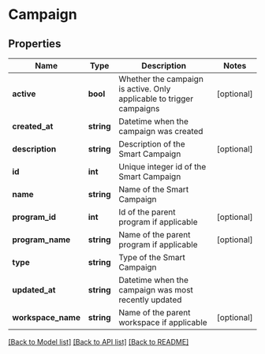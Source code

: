 # Campaign

## Properties
Name | Type | Description | Notes
------------ | ------------- | ------------- | -------------
**active** | **bool** | Whether the campaign is active.  Only applicable to trigger campaigns | [optional] 
**created_at** | **string** | Datetime when the campaign was created | 
**description** | **string** | Description of the Smart Campaign | [optional] 
**id** | **int** | Unique integer id of the Smart Campaign | 
**name** | **string** | Name of the Smart Campaign | 
**program_id** | **int** | Id of the parent program if applicable | [optional] 
**program_name** | **string** | Name of the parent program if applicable | [optional] 
**type** | **string** | Type of the Smart Campaign | 
**updated_at** | **string** | Datetime when the campaign was most recently updated | 
**workspace_name** | **string** | Name of the parent workspace if applicable | [optional] 

[[Back to Model list]](../README.md#documentation-for-models) [[Back to API list]](../README.md#documentation-for-api-endpoints) [[Back to README]](../README.md)


